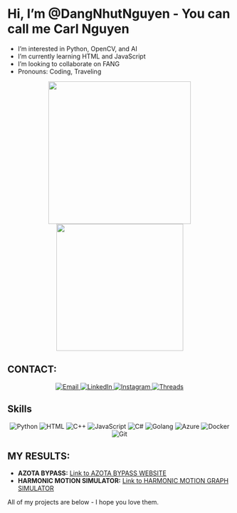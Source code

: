 # Hi, I’m @DangNhutNguyen - You can call me Carl Nguyen

- I’m interested in Python, OpenCV, and AI  
- I’m currently learning HTML and JavaScript  
- I’m looking to collaborate on FANG  
- Pronouns: Coding, Traveling  

<div align="center">
  <a href="#" title="">
    <img width="320" align="center" src="https://github-readme-stats.vercel.app/api?username=dangnhutnguyen&show_icons=true&theme=react&border_color=61dafb&hide_border=true" />
  </a>
  <a href="#" title="">
    <img align="center" width="285" src="https://github-readme-stats.vercel.app/api/top-langs/?username=dangnhutnguyen&hide=c%23,powershell,Mathematica,Ruby,Objective-C,Objective-C%2b%2b,Cuda&title_color=61dafb&text_color=ffffff&icon_color=61dafb&bg_color=20232a&langs_count=8&layout=compact&border_color=61dafb&hide_border=true" />
  </a>
</div>

## CONTACT:
<div align="center">
  <a href="mailto:penciltalk0910@gmail.com">
    <img src="https://img.shields.io/badge/Email-D14836?style=for-the-badge&logo=gmail&logoColor=white" alt="Email">
  </a>
  <a href="https://www.linkedin.com/in/dangnhutnguyen/">
    <img src="https://img.shields.io/badge/LinkedIn-0077B5?style=for-the-badge&logo=linkedin&logoColor=white" alt="LinkedIn">
  </a>
  <a href="https://www.instagram.com/carlnguyen_dev/">
    <img src="https://img.shields.io/badge/Instagram-E4405F?style=for-the-badge&logo=instagram&logoColor=white" alt="Instagram">
  </a>
  <a href="https://www.threads.net/@carlnguyen_dev">
    <img src="https://img.shields.io/badge/Threads-000000?style=for-the-badge&logo=threads&logoColor=white" alt="Threads">
  </a>
</div>

## Skills
<div align="center">
  <img src="https://img.shields.io/badge/Python-3776AB?style=for-the-badge&logo=python&logoColor=white" alt="Python">
  <img src="https://img.shields.io/badge/HTML-E34F26?style=for-the-badge&logo=html5&logoColor=white" alt="HTML">
  <img src="https://img.shields.io/badge/C++-00599C?style=for-the-badge&logo=c%2b%2b&logoColor=white" alt="C++">
  <img src="https://img.shields.io/badge/JavaScript-F7DF1E?style=for-the-badge&logo=javascript&logoColor=black" alt="JavaScript">
  <img src="https://img.shields.io/badge/C%23-239120?style=for-the-badge&logo=c-sharp&logoColor=white" alt="C#">
  <img src="https://img.shields.io/badge/Go-00ADD8?style=for-the-badge&logo=go&logoColor=white" alt="Golang">
  <img src="https://img.shields.io/badge/Azure-0078D4?style=for-the-badge&logo=microsoft-azure&logoColor=white" alt="Azure">

  <img src="https://img.shields.io/badge/Docker-2496ED?style=for-the-badge&logo=docker&logoColor=white" alt="Docker">
  <img src="https://img.shields.io/badge/Git-F05032?style=for-the-badge&logo=git&logoColor=white" alt="Git">

</div>

## MY RESULTS:
- **AZOTA BYPASS:** [Link to AZOTA BYPASS WEBSITE](https://dangnhutnguyen.github.io/AZOTA-BYPASS-WEBSITE-CONTAINER-SHOW/)
- **HARMONIC MOTION SIMULATOR:** [Link to HARMONIC MOTION GRAPH SIMULATOR](https://dangnhutnguyen.github.io/HARMONIC-MOTION/)

All of my projects are below - I hope you love them.



